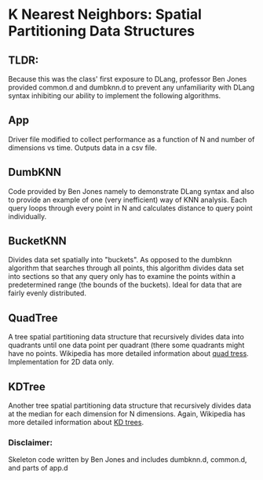 # K Nearest Neighbors: Spatial Partitioning Data Structures

## TLDR:
Because this was the class' first exposure to DLang, professor Ben Jones provided common.d and dumbknn.d to prevent any unfamiliarity with DLang syntax inhibiting our ability to implement the following algorithms.

## App
Driver file modified to collect performance as a function of N and number of dimensions vs time. Outputs data in a csv file.

## DumbKNN
Code provided by Ben Jones namely to demonstrate DLang syntax and also to provide an example of one (very inefficient) way of KNN analysis. Each query loops through every point in N and calculates distance to query point individually.

## BucketKNN
Divides data set spatially into "buckets".  As opposed to the dumbknn algorithm that searches through all points, this algorithm divides data set into sections so that any query only has to examine the points within a predetermined range (the bounds of the buckets). Ideal for data that are fairly evenly distributed.

## QuadTree
A tree spatial partitioning data structure that recursively divides data into quadrants until one data point per quadrant (there some quadrants might have no points. Wikipedia has more detailed information about [quad tress](https://en.wikipedia.org/wiki/Quadtree). Implementation for 2D data only.

## KDTree
Another tree spatial partitioning data structure that recursively divides data at the median for each dimension for N dimensions. Again, Wikipedia has more detailed information about [KD trees](https://en.wikipedia.org/wiki/K-d_tree).

### Disclaimer:
Skeleton code written by Ben Jones and includes dumbknn.d, common.d, and parts of app.d
